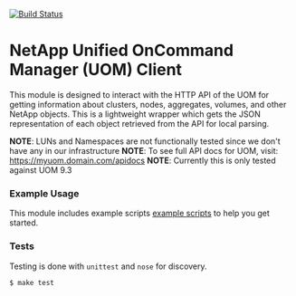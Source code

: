 [![Build Status](https://api.travis-ci.org/djtaylor/python-netapp-uom.png)](https://api.travis-ci.org/djtaylor/python-netapp-uom)

# NetApp Unified OnCommand Manager (UOM) Client
This module is designed to interact with the HTTP API of the UOM for getting information about clusters, nodes, aggregates, volumes, and other NetApp objects. This is a lightweight wrapper which gets the JSON representation of each object retrieved from the API for local parsing.

**NOTE**: LUNs and Namespaces are not functionally tested since we don't have any in our infrastructure
**NOTE**: To see full API docs for UOM, visit: https://myuom.domain.com/apidocs
**NOTE**: Currently this is only tested against UOM 9.3

### Example Usage
This module includes example scripts [example scripts](examples/README.md) to help you get started.

### Tests
Testing is done with `unittest` and `nose` for discovery.

```
$ make test
```
